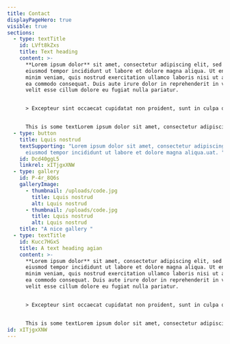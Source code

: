 ```yaml
---
title: Contact
displayPageHero: true
visible: true
sections:
  - type: textTitle
    id: LVft8kZxs
    title: Text heading
    content: >-
      **Lorem ipsum dolor** sit amet, consectetur adipiscing elit, sed do
      eiusmod tempor incididunt ut labore et dolore magna aliqua. Ut enim ad
      minim veniam, quis nostrud exercitation ullamco laboris nisi ut aliquip ex
      ea commodo consequat. Duis aute irure dolor in reprehenderit in voluptate
      velit esse cillum dolore eu fugiat nulla pariatur. 


      > Excepteur sint occaecat cupidatat non proident, sunt in culpa qui officia deserunt mollit anim id est laborum.


      This is some textLorem ipsum dolor sit amet, consectetur adipiscing elit, sed do eiusmod tempor incididunt ut labore et dolore magna aliqua. Ut enim ad minim veniam, quis nostrud exercitation ullamco laboris nisi ut aliquip ex ea commodo consequat. Duis aute irure dolor in reprehenderit in voluptate velit esse cillum dolore eu fugiat nulla pariatur. Excepteur sint occaecat cupidatat non proident, sunt in culpa qui officia deserunt mollit anim id est laborum.
  - type: button
    title: Lquis nostrud
    textSupporting: "Lorem ipsum dolor sit amet, consectetur adipiscing elit, sed do
      eiusmod tempor incididunt ut labore et dolore magna aliqua.uat. "
    id: Dcd40ggL5
    linkrel: xITjgxXNW
  - type: gallery
    id: P-4r_8Q6s
    galleryImage:
      - thumbnail: /uploads/code.jpg
        title: Lquis nostrud
        alt: Lquis nostrud
      - thumbnail: /uploads/code.jpg
        title: Lquis nostrud
        alt: Lquis nostrud
    title: "A nice gallery "
  - type: textTitle
    id: Kucc7HGxS
    title: A text heading agian
    content: >-
      **Lorem ipsum dolor** sit amet, consectetur adipiscing elit, sed do
      eiusmod tempor incididunt ut labore et dolore magna aliqua. Ut enim ad
      minim veniam, quis nostrud exercitation ullamco laboris nisi ut aliquip ex
      ea commodo consequat. Duis aute irure dolor in reprehenderit in voluptate
      velit esse cillum dolore eu fugiat nulla pariatur. 


      > Excepteur sint occaecat cupidatat non proident, sunt in culpa qui officia deserunt mollit anim id est laborum.


      This is some textLorem ipsum dolor sit amet, consectetur adipiscing elit, sed do eiusmod tempor incididunt ut labore et dolore magna aliqua. Ut enim ad minim veniam, quis nostrud exercitation ullamco laboris nisi ut aliquip ex ea commodo consequat. Duis aute irure dolor in reprehenderit in voluptate velit esse cillum dolore eu fugiat nulla pariatur. Excepteur sint occaecat cupidatat non proident, sunt in culpa qui officia deserunt mollit anim id est laborum.
id: xITjgxXNW
---
```

